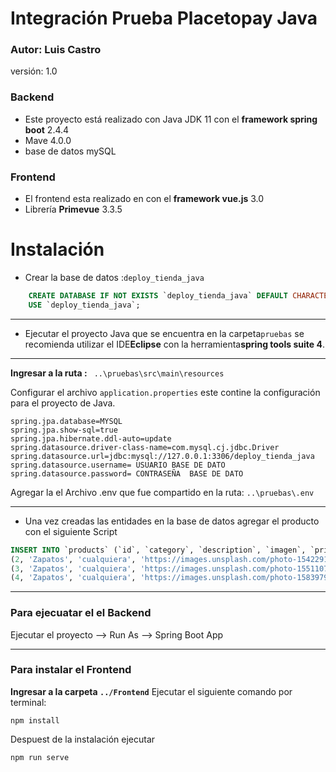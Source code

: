 # Integración Prueba Placetopay Java

### **Autor:** Luis Castro

versión: 1.0

### Backend

- Este proyecto está realizado con Java JDK 11 con el **framework spring boot** 2.4.4
- Mave 4.0.0
- base de datos mySQL

### Frontend

- El frontend esta realizado en con el **framework vue.js** 3.0
- Librería **Primevue** 3.3.5

# Instalación

- Crear la base de datos :`deploy_tienda_java`

```sql
    CREATE DATABASE IF NOT EXISTS `deploy_tienda_java` DEFAULT CHARACTER SET utf8mb4 COLLATE utf8mb4_general_ci;
    USE `deploy_tienda_java`;
```

---

- Ejecutar el proyecto Java que se encuentra en la carpeta`pruebas` se recomienda utilizar el IDE**Eclipse** con la herramienta**spring tools suite 4**.

---

**Ingresar a la ruta :** ` ..\pruebas\src\main\resources`

Configurar el archivo `application.properties` este contine la configuración para el proyecto de Java.

```
spring.jpa.database=MYSQL
spring.jpa.show-sql=true
spring.jpa.hibernate.ddl-auto=update
spring.datasource.driver-class-name=com.mysql.cj.jdbc.Driver
spring.datasource.url=jdbc:mysql://127.0.0.1:3306/deploy_tienda_java
spring.datasource.username= USUARIO BASE DE DATO
spring.datasource.password= CONTRASEÑA  BASE DE DATO
```

Agregar la el Archivo .env que fue compartido en la ruta: `..\pruebas\.env`

---

* Una vez creadas las entidades en la base de datos agregar el producto con el siguiente Script

```sql
INSERT INTO `products` (`id`, `category`, `description`, `imagen`, `price`, `quantity`, `rating`, `reference`, `status`) VALUES
(2, 'Zapatos', 'cualquiera', 'https://images.unsplash.com/photo-1542291026-7eec264c27ff?ixid=MnwxMjA3fDB8MHxwaG90by1wYWdlfHx8fGVufDB8fHx8&ixlib=rb-1.2.1&auto=format&fit=crop&w=1350&q=80', 12.3, 0, 0, 'numero 1', 'ACTIVE'),
(3, 'Zapatos', 'cualquiera', 'https://images.unsplash.com/photo-1551107696-a4b0c5a0d9a2?ixid=MnwxMjA3fDB8MHxwaG90by1wYWdlfHx8fGVufDB8fHx8&ixlib=rb-1.2.1&auto=format&fit=crop&w=1350&q=80', 25, 0, 0, 'numero 2', 'ACTIVE'),
(4, 'Zapatos', 'cualquiera', 'https://images.unsplash.com/photo-1583979365152-173a8f14181b?ixid=MnwxMjA3fDB8MHxwaG90by1wYWdlfHx8fGVufDB8fHx8&ixlib=rb-1.2.1&auto=format&fit=crop&w=1350&q=80', 60.2, 0, 0, 'numero 3', 'ACTIVE');

```

---

### Para ejecuatar el el Backend

Ejecutar el proyecto --> Run As --> Spring Boot App

---

### Para instalar el Frontend

**Ingresar a la carpeta `../Frontend`**
Ejecutar el siguiente comando por terminal:

`npm install `

Despuest de la instalación ejecutar

`npm run serve`
